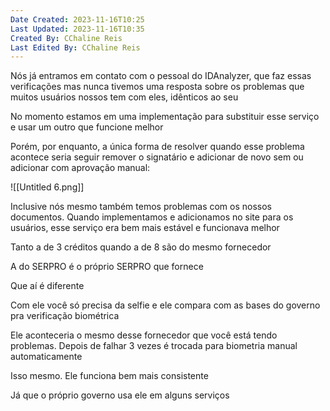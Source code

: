 ```yaml
---
Date Created: 2023-11-16T10:25
Last Updated: 2023-11-16T10:35
Created By: CChaline Reis
Last Edited By: CChaline Reis
---
```

Nós já entramos em contato com o pessoal do IDAnalyzer, que faz essas verificações mas nunca tivemos uma resposta sobre os problemas que muitos usuários nossos tem com eles, idênticos ao seu

  

No momento estamos em uma implementação para substituir esse serviço e usar um outro que funcione melhor

  

Porém, por enquanto, a única forma de resolver quando esse problema acontece seria seguir remover o signatário e adicionar de novo sem ou adicionar com aprovação manual:

![[Untitled 6.png]]

Inclusive nós mesmo também temos problemas com os nossos documentos. Quando implementamos e adicionamos no site para os usuários, esse serviço era bem mais estável e funcionava melhor

  

Tanto a de 3 créditos quando a de 8 são do mesmo fornecedor

  

A do SERPRO é o próprio SERPRO que fornece

  

Que aí é diferente

  

Com ele você só precisa da selfie e ele compara com as bases do governo pra verificação biométrica

  

Ele aconteceria o mesmo desse fornecedor que você está tendo problemas. Depois de falhar 3 vezes é trocada para biometria manual automaticamente

  

Isso mesmo. Ele funciona bem mais consistente

  

Já que o próprio governo usa ele em alguns serviços